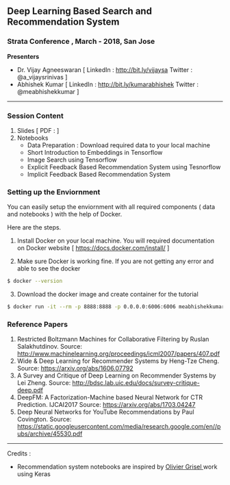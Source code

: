 ## Deep Learning Based Search and Recommendation System

### Strata Conference , March - 2018, San Jose


**Presenters**
- Dr. Vijay Agneeswaran [ LinkedIn : http://bit.ly/vijaysa  Twitter : @a_vijaysrinivas ]
- Abhishek Kumar [ LinkedIn : http://bit.ly/kumarabhishek  Twitter : @meabhishekkumar  ]

--- 

### Session Content

1. Slides [ PDF : ]
2. Notebooks
    - Data Preparation : Download required data to your local machine
    - Short Introduction to Embeddings in Tensorflow
    - Image Search using Tensorflow
    - Explicit Feedback Based Recommendation System using Tesnorflow
    - Implicit Feedback Based Recommendation System 

### Setting up the Enviornment

You can easily setup the enviornment with all required components ( data and notebooks ) with the help of Docker.

Here are the steps. 

1. Install Docker on your local machine. You will required documentation on Docker website [ https://docs.docker.com/install/ ]

2. Make sure Docker is working fine. If you are not getting any error and able to see the docker 

```sh
$ docker --version
```

3. Download the docker image and create container for the tutorial

```sh
$ docker run -it --rm -p 8888:8888 -p 0.0.0.0:6006:6006 meabhishekkumar/strata-ca-2018
```

### Reference Papers 

1. Restricted Boltzmann Machines for Collaborative Filtering by Ruslan Salakhutdinov. 
Source: http://www.machinelearning.org/proceedings/icml2007/papers/407.pdf
2. Wide & Deep Learning for Recommender Systems by Heng-Tze Cheng.
Source: https://arxiv.org/abs/1606.07792
3. A Survey and Critique of Deep Learning on Recommender Systems by Lei Zheng.
Source: http://bdsc.lab.uic.edu/docs/survey-critique-deep.pdf
4. DeepFM: A Factorization-Machine based Neural Network for CTR Prediction. IJCAI2017 
Source:  https://arxiv.org/abs/1703.04247 
5. Deep Neural Networks for YouTube Recommendations by Paul Covington. 
Source: https://static.googleusercontent.com/media/research.google.com/en//pubs/archive/45530.pdf


--- 
Credits :

- Recommendation system notebooks are inspired by [ Olivier Grisel ]( https://github.com/ogrisel) work using Keras 




